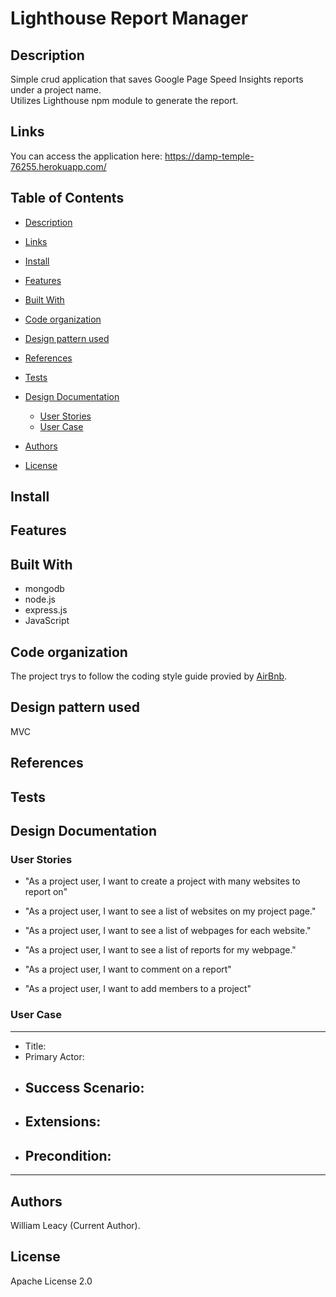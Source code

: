 # Lighthouse Report Manager

## Description
Simple crud application that saves Google Page Speed Insights reports under a project name. </br>
Utilizes Lighthouse npm module to generate the report. 

## Links
You can access the application here:
https://damp-temple-76255.herokuapp.com/

## Table of Contents
- [Description](#Description)
- [Links](#Links)
- [Install](#Install)
- [Features](#Features)
- [Built With](#Built-With])
- [Code organization](#Code-organization)
- [Design pattern used](#Design-pattern-used)
- [References](#Tests)
- [Tests](#Tests)
- [Design Documentation](#Design-Documentation)
    - [User Stories](#User-Stories)
    - [User Case](#User-Case)

- [Authors](#Author)
- [License](#License)

## Install

## Features 

## Built With
- mongodb
- node.js
- express.js
- JavaScript

## Code organization
The project trys to follow the coding style guide provied by [AirBnb](https://github.com/airbnb/javascript).

## Design pattern used
MVC
## References


## Tests

## Design Documentation 


### User Stories
- "As a project user, I want to create a project with many websites to report on"

- "As a project user, I want to see a list of websites on my project page."

- "As a project user, I want to see a list of webpages for each website."

- "As a project user, I want to see a list of reports for my webpage."

- "As a project user, I want to comment on a report"

- "As a project user, I want to add members to a project"

### User Case

----------------------------------------------------------------------

- Title:
- Primary Actor: 
- Success Scenario:
    - 
- Extensions: 
    - 
- Precondition: 
    - 
----------------------------------------------------------------------

## Authors
William Leacy (Current Author).
## License

Apache License 2.0